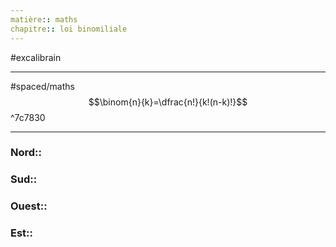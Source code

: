 ```yaml
---
matière:: maths
chapitre:: loi binomiliale
---
```

#excalibrain 
___
#spaced/maths 
$$\binom{n}{k}=\dfrac{n!}{k!(n-k)!}$$ ^7c7830

---
### Nord:: 
### Sud:: 
### Ouest:: 
### Est:: 